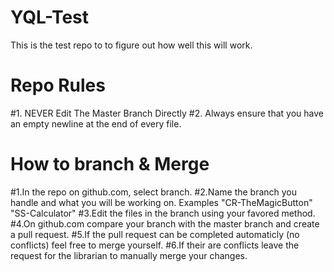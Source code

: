 YQL-Test
========
This is the test repo to to figure out how well this will work.

Repo Rules
====
#1. NEVER Edit The Master Branch Directly
#2. Always ensure that you have an empty newline at the end of every file.

How to branch & Merge
====
#1.In the repo on github.com, select branch.
#2.Name the branch you handle and what you will be working on. 
Examples "CR-TheMagicButton" "SS-Calculator"
#3.Edit the files in the branch using your favored method.
#4.On github.com compare your branch with the master branch and create a pull request.
#5.If the pull request can be completed automaticly (no conflicts) feel free to merge yourself.
#6.If their are conflicts leave the request for the librarian to manually merge your changes.
